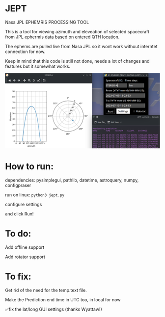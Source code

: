 # JEPT
Nasa JPL EPHEMRIS PROCESSING TOOL


This is a tool for viewing azimuth and eleveation of selected spacecraft from JPL ephermis data based on entered QTH location.

The ephems are pulled live from Nasa JPL so it wont work without interntet connection for now.

Keep in mind that this code is still not done, needs a lot of changes and features but it somewhat works.

![shutter tap](https://github.com/Mnux9/JEPT/blob/main/Images/UI.png)

# How to run:

dependencies: pysimplegui, pathlib, datetime, astroquery, numpy, configpraser

run on linux: ```python3 jept.py```

configure settings

and click Run!


# To do:

Add offline support

Add rotator support


# To fix:

Get rid of the need for the temp.text file.

Make the Prediction end time in UTC too, in local for now

✅fix the lat/long GUI settings (thanks Wyattaw!)

